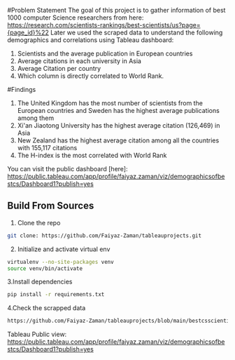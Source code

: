 #Problem Statement
The goal of this project is to gather information of best 1000 computer Science researchers from here: https://research.com/scientists-rankings/best-scientists/us?page={page_id}%22
Later we used the scraped data to understand the following demographics and correlations using Tableau dashboard:
1. Scientists and the average publication in European countries
2. Average citations in each university in Asia
3. Average Citation per country
4. Which column is directly correlated to World Rank.

#Findings
1. The United Kingdom has the most number of scientists from the European countries and Sweden has the highest average publications among them
2. Xi'an Jiaotong University has the highest average citation (126,469) in Asia
3. New Zealand has the highest average citation among all the countries with 155,117 citations
4. The H-index is the most correlated with World Rank

You can visit the public dashboard [here]: https://public.tableau.com/app/profile/faiyaz.zaman/viz/demographicsofbestcs/Dashboard1?publish=yes
## Build From Sources
1. Clone the repo 
```bash
git clone: https://github.com/Faiyaz-Zaman/tableauprojects.git
```
2. Initialize and activate virtual env 
```bash
virtualenv --no-site-packages venv
source venv/bin/activate
```
3.Install dependencies
```bash
pip install -r requirements.txt
```
4.Check the scrapped data
```bash
https://github.com/Faiyaz-Zaman/tableauprojects/blob/main/bestcsscientistsproject/best_cs_scientist_details.csv

```



Tableau Public view: https://public.tableau.com/app/profile/faiyaz.zaman/viz/demographicsofbestcs/Dashboard1?publish=yes
